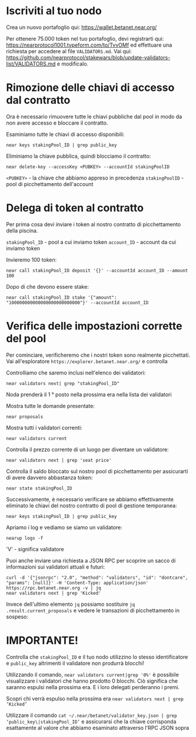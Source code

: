 # Iscriviti al tuo nodo

Crea un nuovo portafoglio qui: https://wallet.betanet.near.org/

Per ottenere 75.000 token nel tuo portafoglio, devi registrarti qui: https://nearprotocol1001.typeform.com/to/TvvOMf ed effettuare una richiesta per accedere al file `VALIDATORS.md`. Vai qui: https://github.com/nearprotocol/stakewars/blob/update-validators-list/VALIDATORS.md e modificalo.

# Rimozione delle chiavi di accesso dal contratto
Ora è necessario rimuovere tutte le chiavi pubbliche dal pool in modo da non avere accesso e bloccare il contratto.

Esaminiamo tutte le chiavi di accesso disponibili:
```
near keys stakingPool_ID | grep public_key
```
Eliminiamo la chiave pubblica, quindi blocciamo il contratto:
```
near delete-key --accessKey <PUBKEY> --accountId stakingPoolID
```
`<PUBKEY>` - la chiave che abbiamo appreso in precedenza
`stakingPoolID` - pool di picchettamento dell'account

# Delega di token al contratto
Per prima cosa devi inviare i token al nostro contratto di picchettamento della piscina.

`stakingPool_ID` - pool a cui inviamo token
`account_ID` - account da cui inviamo token

Invieremo 100 token:
```
near call stakingPool_ID deposit '{}' --accountId account_ID --amount 100
```
Dopo di che devono essere stake:
```
near call stakingPool_ID stake '{"amount": "100000000000000000000000000"}' --accountId account_ID
```
# Verifica delle impostazioni corrette del pool
Per cominciare, verificheremo che i nostri token sono realmente picchettati. Vai all'esploratore `https://explorer.betanet.near.org/` e controlla

Controlliamo che saremo inclusi nell'elenco dei validatori:
```
near validators next| grep "stakingPool_ID"
```
Noda prenderà il 1 ° posto nella prossima era nella lista dei validatori

Mostra tutte le domande presentate:
```
near proposals
```
Mostra tutti i validatori correnti:
```
near validators current
```
Controlla il prezzo corrente di un luogo per diventare un validatore:
```
near validators next | grep 'seat price'
```
Controlla il saldo bloccato sul nostro pool di picchettamento per assicurarti di avere davvero abbastanza token:
```
near state stakingPool_ID
```
Successivamente, è necessario verificare se abbiamo effettivamente eliminato le chiavi del nostro contratto di pool di gestione temporanea:
```
near keys stakingPool_ID | grep public_key
```
Apriamo i log e vediamo se siamo un validatore:
```
nearup logs -f
```
'V' - significa validatore

Puoi anche inviare una richiesta a JSON RPC per scoprire un sacco di informazioni sui validatori attuali e futuri:
```
curl -d '{"jsonrpc": "2.0", "method": "validators", "id": "dontcare", "params": [null]}' -H 'Content-Type: application/json' https://rpc.betanet.near.org -v | jq
near validators next | grep 'Kicked' 
```

Invece dell'ultimo elemento `jq` possiamo sostituire `jq .result.current_proposals` e vedere le transazioni di picchettamento in sospeso:

# IMPORTANTE!
Controlla che `stakingPool_ID` e il tuo nodo utilizzino lo stesso identificatore e `public_key` altrimenti il validatore non produrrà blocchi!

Utilizzando il comando, `near validators current|grep '0%'` è possibile visualizzare i validatori che hanno prodotto 0 blocchi. Ciò significa che saranno espulsi nella prossima era. E i loro delegati perderanno i premi.

Scopri chi verrà espulso nella prossima era `near validators next | grep ‘Kicked’`

Utilizzare il comando `cat ~/.near/betanet/validator_key.json | grep ‘public_key\|stakingPool_ID’` e assicurarsi che la chiave corrisponda esattamente al valore che abbiamo esaminato attraverso l'RPC JSON sopra
